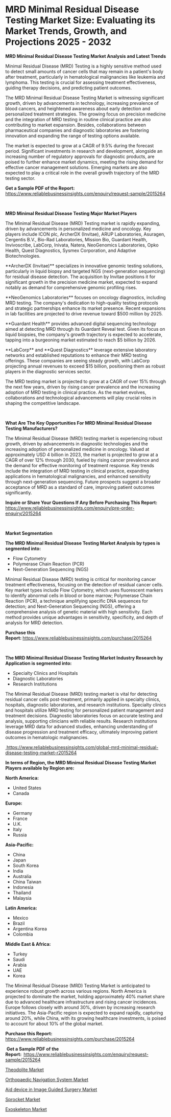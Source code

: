 <p><h1>MRD Minimal Residual Disease Testing Market Size: Evaluating its Market Trends, Growth, and Projections 2025 - 2032</h1></p><p><strong>MRD Minimal Residual Disease Testing Market Analysis and Latest Trends</strong></p>
<p><p>Minimal Residual Disease (MRD) Testing is a highly sensitive method used to detect small amounts of cancer cells that may remain in a patient's body after treatment, particularly in hematological malignancies like leukemia and lymphoma. This testing is crucial for assessing treatment effectiveness, guiding therapy decisions, and predicting patient outcomes.</p><p>The MRD Minimal Residual Disease Testing Market is witnessing significant growth, driven by advancements in technology, increasing prevalence of blood cancers, and heightened awareness about early detection and personalized treatment strategies. The growing focus on precision medicine and the integration of MRD testing in routine clinical practice are also contributing to market expansion. Besides, collaborations between pharmaceutical companies and diagnostic laboratories are fostering innovation and expanding the range of testing options available.</p><p>The market is expected to grow at a CAGR of 9.5% during the forecast period. Significant investments in research and development, alongside an increasing number of regulatory approvals for diagnostic products, are poised to further enhance market dynamics, meeting the rising demand for effective cancer management solutions. Emerging markets are also expected to play a critical role in the overall growth trajectory of the MRD testing sector.</p></p>
<p><strong>Get a Sample PDF of the Report:&nbsp;</strong> <a href="https://www.reliablebusinessinsights.com/enquiry/request-sample/2015264?utm_campaign=2446&utm_medium=2&utm_source=Github&utm_content=ia&utm_term=29032025&utm_id=mrd-minimal-residual-disease-testing">https://www.reliablebusinessinsights.com/enquiry/request-sample/2015264</a></p>
<p>&nbsp;</p>
<p><strong>MRD Minimal Residual Disease Testing Major Market Players</strong></p>
<p><p>The Minimal Residual Disease (MRD) Testing market is rapidly expanding, driven by advancements in personalized medicine and oncology. Key players include ICON plc, ArcherDX (Invitae), ARUP Laboratories, Asuragen, Cergentis B.V., Bio-Rad Laboratories, Mission Bio, Guardant Health, Invivoscribe, LabCorp, Inivata, Natera, NeoGenomics Laboratories, Opko Health, Quest Diagnostics, Sysmex Corporation, and Adaptive Biotechnologies.</p><p>**ArcherDX (Invitae)** specializes in innovative genomic testing solutions, particularly in liquid biopsy and targeted NGS (next-generation sequencing) for residual disease detection. The acquisition by Invitae positions it for significant growth in the precision medicine market, expected to expand notably as demand for comprehensive genomic profiling rises.</p><p>**NeoGenomics Laboratories** focuses on oncology diagnostics, including MRD testing. The company's dedication to high-quality testing protocols and strategic partnerships enhance its market presence. Recent expansions in lab facilities are projected to drive revenue toward $500 million by 2025.</p><p>**Guardant Health** provides advanced digital sequencing technology aimed at detecting MRD through its Guardant Reveal test. Given its focus on liquid biopsies, the company's growth trajectory is expected to accelerate, tapping into a burgeoning market estimated to reach $5 billion by 2026.</p><p>**LabCorp** and **Quest Diagnostics** leverage extensive laboratory networks and established reputations to enhance their MRD testing offerings. These companies are seeing steady growth, with LabCorp projecting annual revenues to exceed $15 billion, positioning them as robust players in the diagnostic services sector.</p><p>The MRD testing market is projected to grow at a CAGR of over 15% through the next few years, driven by rising cancer prevalence and the increasing adoption of MRD testing in clinical practice. As the market evolves, collaborations and technological advancements will play crucial roles in shaping the competitive landscape.</p></p>
<p>&nbsp;</p>
<p><strong>What Are The Key Opportunities For MRD Minimal Residual Disease Testing Manufacturers?</strong></p>
<p><p>The Minimal Residual Disease (MRD) testing market is experiencing robust growth, driven by advancements in diagnostic technologies and the increasing adoption of personalized medicine in oncology. Valued at approximately USD 4 billion in 2023, the market is projected to grow at a CAGR of over 12% through 2030, fueled by rising cancer prevalence and the demand for effective monitoring of treatment response. Key trends include the integration of MRD testing in clinical practice, expanding applications in hematological malignancies, and enhanced sensitivity through next-generation sequencing. Future prospects suggest a broader acceptance of MRD as a standard of care, improving patient outcomes significantly.</p></p>
<p><strong>Inquire or Share Your Questions If Any Before Purchasing This Report:</strong> <a href="https://www.reliablebusinessinsights.com/enquiry/pre-order-enquiry/2015264?utm_campaign=2446&utm_medium=2&utm_source=Github&utm_content=ia&utm_term=29032025&utm_id=mrd-minimal-residual-disease-testing">https://www.reliablebusinessinsights.com/enquiry/pre-order-enquiry/2015264</a></p>
<p>&nbsp;</p>
<p><strong>Market Segmentation</strong></p>
<p><strong>The MRD Minimal Residual Disease Testing Market Analysis by types is segmented into:</strong></p>
<p><ul><li>Flow Cytometry</li><li>Polymerase Chain Reaction (PCR)</li><li>Next-Generation Sequencing (NGS)</li></ul></p>
<p><p>Minimal Residual Disease (MRD) testing is critical for monitoring cancer treatment effectiveness, focusing on the detection of residual cancer cells. Key market types include Flow Cytometry, which uses fluorescent markers to identify abnormal cells in blood or bone marrow; Polymerase Chain Reaction (PCR), a technique amplifying specific DNA sequences for detection; and Next-Generation Sequencing (NGS), offering a comprehensive analysis of genetic material with high sensitivity. Each method provides unique advantages in sensitivity, specificity, and depth of analysis for MRD detection.</p></p>
<p><strong>Purchase this Report:&nbsp;</strong><a href="https://www.reliablebusinessinsights.com/purchase/2015264?utm_campaign=2446&utm_medium=2&utm_source=Github&utm_content=ia&utm_term=29032025&utm_id=mrd-minimal-residual-disease-testing">https://www.reliablebusinessinsights.com/purchase/2015264</a></p>
<p>&nbsp;</p>
<p><strong>The MRD Minimal Residual Disease Testing Market Industry Research by Application is segmented into:</strong></p>
<p><ul><li>Specialty Clinics and Hospitals</li><li>Diagnostic Laboratories</li><li>Research Institutions</li></ul></p>
<p><p>The Minimal Residual Disease (MRD) testing market is vital for detecting residual cancer cells post-treatment, primarily applied in specialty clinics, hospitals, diagnostic laboratories, and research institutions. Specialty clinics and hospitals utilize MRD testing for personalized patient management and treatment decisions. Diagnostic laboratories focus on accurate testing and analysis, supporting clinicians with reliable results. Research institutions leverage MRD data for advanced studies, enhancing understanding of disease progression and treatment efficacy, ultimately improving patient outcomes in hematologic malignancies.</p></p>
<p><a href="https://www.reliablebusinessinsights.com/global-mrd-minimal-residual-disease-testing-market-r2015264?utm_campaign=2446&utm_medium=2&utm_source=Github&utm_content=ia&utm_term=29032025&utm_id=mrd-minimal-residual-disease-testing">&nbsp;https://www.reliablebusinessinsights.com/global-mrd-minimal-residual-disease-testing-market-r2015264</a></p>
<p><strong>In terms of Region, the MRD Minimal Residual Disease Testing Market Players available by Region are:</strong></p>
<p>
    <p> <strong> North America: </strong>
        <ul>
            <li>United States</li>
            <li>Canada</li>
        </ul>
        </p> 
    <p> <strong> Europe: </strong>
        <ul>
            <li>Germany</li>
            <li>France</li>
            <li>U.K.</li>
            <li>Italy</li>
            <li>Russia</li>
        </ul>
        </p> 
    <p> <strong> Asia-Pacific: </strong>
        <ul>
            <li>China</li>
            <li>Japan</li>
            <li>South Korea</li>
            <li>India</li>
            <li>Australia</li>
            <li>China Taiwan</li>
            <li>Indonesia</li>
            <li>Thailand</li>
            <li>Malaysia</li>
        </ul>
        </p> 
    <p> <strong> Latin America: </strong>
        <ul>
            <li>Mexico</li>
            <li>Brazil</li>
            <li>Argentina Korea</li>
            <li>Colombia</li>
        </ul>
        </p> 
    <p> <strong> Middle East & Africa: </strong>
        <ul>
            <li>Turkey</li>
            <li>Saudi</li>
            <li>Arabia</li>
            <li>UAE</li>
            <li>Korea</li>
        </ul>
    </p>
    </p>
<p><p>The Minimal Residual Disease (MRD) Testing Market is anticipated to experience robust growth across various regions. North America is projected to dominate the market, holding approximately 40% market share due to advanced healthcare infrastructure and rising cancer incidences. Europe follows closely with around 30%, driven by increasing research initiatives. The Asia-Pacific region is expected to expand rapidly, capturing around 20%, while China, with its growing healthcare investments, is poised to account for about 10% of the global market.</p></p>
<p><strong>Purchase this Report: </strong><a href="https://www.reliablebusinessinsights.com/purchase/2015264?utm_campaign=2446&utm_medium=2&utm_source=Github&utm_content=ia&utm_term=29032025&utm_id=mrd-minimal-residual-disease-testing">https://www.reliablebusinessinsights.com/purchase/2015264</a></p>
<p>&nbsp;<strong>Get a Sample PDF of the Report:&nbsp;&nbsp;</strong><a href="https://www.reliablebusinessinsights.com/enquiry/request-sample/2015264?utm_campaign=2446&utm_medium=2&utm_source=Github&utm_content=ia&utm_term=29032025&utm_id=mrd-minimal-residual-disease-testing">https://www.reliablebusinessinsights.com/enquiry/request-sample/2015264</a></p>
<p><strong></strong></p>
<p><p><a href="https://www.linkedin.com/pulse/in-depth-understanding-theodolite-market-size-growth-cagr-z0awe?utm_campaign=2446&utm_medium=2&utm_source=Github&utm_content=ia&utm_term=29032025&utm_id=mrd-minimal-residual-disease-testing">Theodolite Market</a></p><p><a href="https://github.com/calizlewin2f/Market-Research-Report-List-1/blob/main/orthopaedic-navigation-system-market.md?utm_campaign=2446&utm_medium=2&utm_source=Github&utm_content=ia&utm_term=29032025&utm_id=mrd-minimal-residual-disease-testing">Orthopaedic Navigation System Market</a></p><p><a href="https://github.com/grevecodeeol/Market-Research-Report-List-1/blob/main/aid-device-in-image-guided-surgery-market.md?utm_campaign=2446&utm_medium=2&utm_source=Github&utm_content=ia&utm_term=29032025&utm_id=mrd-minimal-residual-disease-testing">Aid device in Image Guided Surgery Market</a></p><p><a href="https://www.linkedin.com/pulse/study-extensively-examines-sprocketmarket-size-terms-vgzje?utm_campaign=2446&utm_medium=2&utm_source=Github&utm_content=ia&utm_term=29032025&utm_id=mrd-minimal-residual-disease-testing">Sprocket Market</a></p><p><a href="https://www.linkedin.com/pulse/examining-exoskeleton-market-analyzing-competitors-projecting-npaze?utm_campaign=2446&utm_medium=2&utm_source=Github&utm_content=ia&utm_term=29032025&utm_id=mrd-minimal-residual-disease-testing">Exoskeleton Market</a></p></p>